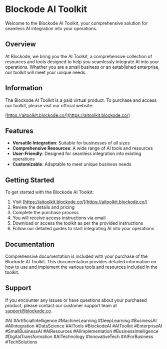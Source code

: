 # Blockode AI Toolkit

Welcome to the Blockode AI Toolkit, your comprehensive solution for seamless AI integration into your operations.

## Overview

At Blockode, we bring you the AI Toolkit, a comprehensive collection of resources and tools designed to help you seamlessly integrate AI into your operations. Whether you are a small business or an established enterprise, our toolkit will meet your unique needs.

## Information

The Blockode AI Toolkit is a paid virtual product. To purchase and access our toolkit, please visit our official website:

[https://aitoolkit.blockode.co/](https://aitoolkit.blockode.co/)

## Features

- **Versatile Integration**: Suitable for businesses of all sizes
- **Comprehensive Resources**: A wide range of AI tools and resources
- **User-Friendly**: Designed for seamless integration into existing operations
- **Customizable**: Adaptable to meet unique business needs

## Getting Started

To get started with the Blockode AI Toolkit:

1. Visit [https://aitoolkit.blockode.co/](https://aitoolkit.blockode.co/)
2. Review the details and pricing
3. Complete the purchase process
4. You will receive access instructions via email
5. Download or access the toolkit as per the provided instructions
6. Follow our detailed guides to start integrating AI into your operations

## Documentation

Comprehensive documentation is included with your purchase of the Blockode AI Toolkit. This documentation provides detailed information on how to use and implement the various tools and resources included in the toolkit.

## Support

If you encounter any issues or have questions about your purchased product, please contact our customer support team at support@blockode.co.

#AI #ArtificialIntelligence #MachineLearning #DeepLearning #BusinessAI #AIIntegration #DataScience #AITools #BlockodeAI #AIToolkit #EnterpriseAI #SmallBusinessAI #AIResources #AIImplementation #BusinessIntelligence #DigitalTransformation #AITechnology #InnovativeTech #AIForBusiness #TechSolutions
